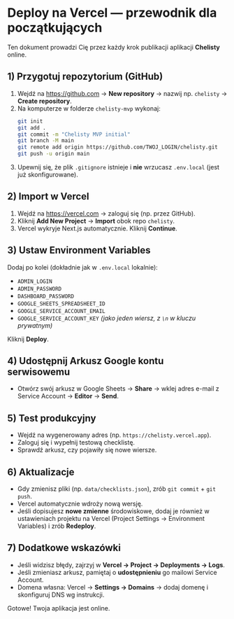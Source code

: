 # Deploy na Vercel — przewodnik dla początkujących

Ten dokument prowadzi Cię przez każdy krok publikacji aplikacji **Chelisty** online.

## 1) Przygotuj repozytorium (GitHub)
1. Wejdź na https://github.com → **New repository** → nazwij np. `chelisty` → **Create repository**.
2. Na komputerze w folderze `chelisty-mvp` wykonaj:
   ```bash
   git init
   git add .
   git commit -m "Chelisty MVP initial"
   git branch -M main
   git remote add origin https://github.com/TWOJ_LOGIN/chelisty.git
   git push -u origin main
   ```
3. Upewnij się, że plik `.gitignore` istnieje i **nie** wrzucasz `.env.local` (jest już skonfigurowane).

## 2) Import w Vercel
1. Wejdź na https://vercel.com → zaloguj się (np. przez GitHub).
2. Kliknij **Add New Project** → **Import** obok repo `chelisty`.
3. Vercel wykryje Next.js automatycznie. Kliknij **Continue**.

## 3) Ustaw **Environment Variables**
Dodaj po kolei (dokładnie jak w `.env.local` lokalnie):
- `ADMIN_LOGIN`
- `ADMIN_PASSWORD`
- `DASHBOARD_PASSWORD`
- `GOOGLE_SHEETS_SPREADSHEET_ID`
- `GOOGLE_SERVICE_ACCOUNT_EMAIL`
- `GOOGLE_SERVICE_ACCOUNT_KEY`  *(jako jeden wiersz, z `\n` w kluczu prywatnym)*

Kliknij **Deploy**.

## 4) Udostępnij Arkusz Google kontu serwisowemu
- Otwórz swój arkusz w Google Sheets → **Share** → wklej adres e-mail z Service Account → **Editor** → **Send**.

## 5) Test produkcyjny
- Wejdź na wygenerowany adres (np. `https://chelisty.vercel.app`).  
- Zaloguj się i wypełnij testową checklistę.  
- Sprawdź arkusz, czy pojawiły się nowe wiersze.

## 6) Aktualizacje
- Gdy zmienisz pliki (np. `data/checklists.json`), zrób `git commit` + `git push`.  
- Vercel automatycznie wdroży nową wersję.  
- Jeśli dopisujesz **nowe zmienne** środowiskowe, dodaj je również w ustawieniach projektu na Vercel (Project Settings → Environment Variables) i zrób **Redeploy**.

## 7) Dodatkowe wskazówki
- Jeśli widzisz błędy, zajrzyj w **Vercel → Project → Deployments → Logs**.
- Jeśli zmieniasz arkusz, pamiętaj o **udostępnieniu** go mailowi Service Account.
- Domena własna: Vercel → **Settings → Domains** → dodaj domenę i skonfiguruj DNS wg instrukcji.

Gotowe! Twoja aplikacja jest online.
